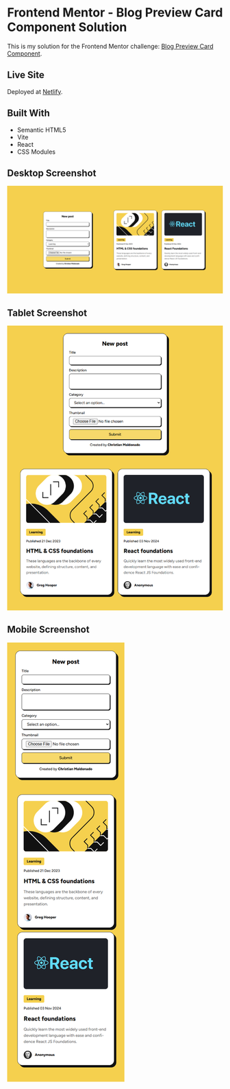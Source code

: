 # Frontend Mentor - Blog Preview Card Component Solution

This is my solution for the Frontend Mentor challenge: [Blog Preview Card Component](https://www.frontendmentor.io/challenges/blog-preview-card-ckPaj01IcS).

## Live Site
Deployed at [Netlify](https://blogpreviewcard-frontendmentor.netlify.app/).

## Built With

- Semantic HTML5
- Vite
- React
- CSS Modules

## Desktop Screenshot

![Desktop Preview](./desktop-preview.jpg)

## Tablet Screenshot

![Tablet Preview](./tablet-preview.jpg)

## Mobile Screenshot

![Mobile Preview](./mobile-preview.jpg)
